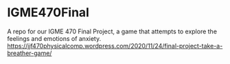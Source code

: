 # IGME470Final
A repo for our IGME 470 Final Project, a game that attempts to explore the feelings and emotions of anxiety.
https://jjf470physicalcomp.wordpress.com/2020/11/24/final-project-take-a-breather-game/
